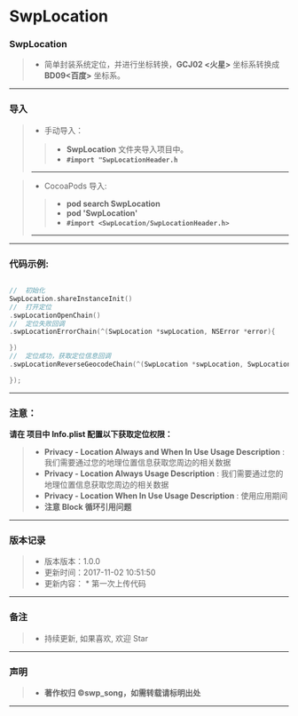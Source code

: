 # SwpLocation

### SwpLocation

> * 简单封装系统定位，并进行坐标转换，**GCJ02 <火星>** 坐标系转换成 **BD09<百度>** 坐标系。

-------

### 导入

> * 手动导入：
> 
>> * **SwpLocation** 文件夹导入项目中。
>> * **`#import "SwpLocationHeader.h`**
>> 
> -------

> * CocoaPods 导入:
> 
>> * **pod search SwpLocation**
>> * **pod 'SwpLocation'**
>> * **`#import <SwpLocation/SwpLocationHeader.h>`**
>> 
> -------

-------

### 代码示例:

```Objective-C

//  初始化
SwpLocation.shareInstanceInit()
//  打开定位
.swpLocationOpenChain()
//  定位失败回调
.swpLocationErrorChain(^(SwpLocation *swpLocation, NSError *error){

})
//  定位成功，获取定位信息回调
.swpLocationReverseGeocodeChain(^(SwpLocation *swpLocation, SwpLocationModel *model, NSError *error){

});

```

-------

### 注意：

**请在 项目中 Info.plist 配置以下获取定位权限：**
> * **Privacy - Location Always and When In Use Usage Description** : 我们需要通过您的地理位置信息获取您周边的相关数据
> * **Privacy - Location Always Usage Description** : 我们需要通过您的地理位置信息获取您周边的相关数据
> * **Privacy - Location When In Use Usage Description** : 使用应用期间
> * **注意 Block 循环引用问题**
> 
-------


### 版本记录

> * 版本版本：1.0.0
> * 更新时间：2017-11-02 10:51:50
> * 更新内容：
    * 第一次上传代码

-------

### 备注

> * 持续更新, 如果喜欢, 欢迎 Star

-------

### 声明

 > * **著作权归 ©swp_song，如需转载请标明出处**

-------




